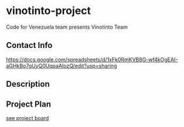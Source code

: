 # vinotinto-project
Code for Venezuela team presents Vinotinto Team

## Contact Info
https://docs.google.com/spreadsheets/d/1xFk0RmKVB8G-wf4kOgEAI-aGHkBo7gUyQ0UqpaAIozQ/edit?usp=sharing

## Description

## Project Plan

[see project board](https://github.com/wenlock/vinotinto-project/projects/1)
